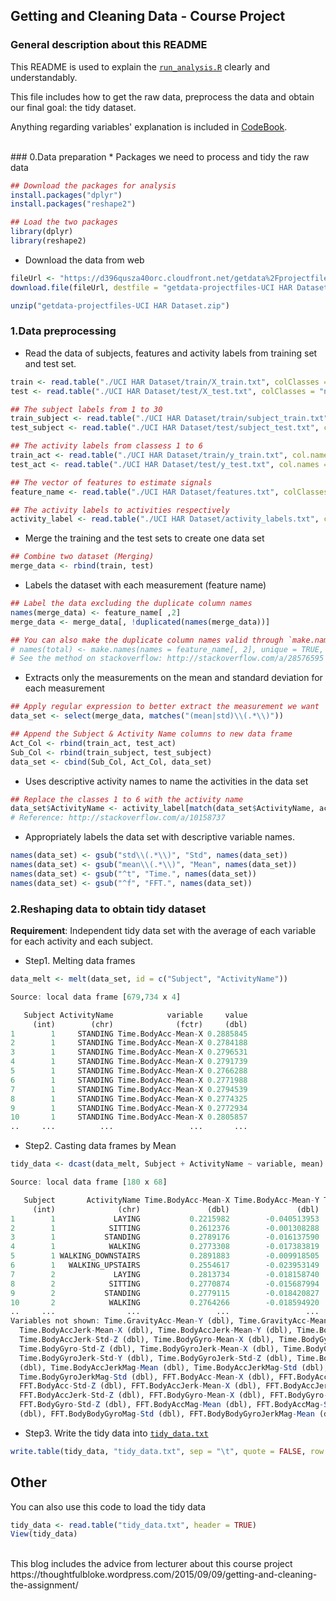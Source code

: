 ## Getting and Cleaning Data - Course Project
### General description about this README
This README is used to explain the [`run_analysis.R`](https://github.com/jackypan000/Data_Science_Specialization/blob/master/3.%20Getting%20and%20Cleaning%20Data/run_analysis.R) clearly and understandably. 

This file includes how to get the raw data, preprocess the data and obtain our final goal: the tidy dataset.

Anything regarding variables' explanation is included in [CodeBook](https://github.com/jackypan000/Data_Science_Specialization/blob/master/3.%20Getting%20and%20Cleaning%20Data/CodeBook.md).

<br>
### 0.Data preparation
* Packages we need to process and tidy the raw data

```r
## Download the packages for analysis
install.packages("dplyr")
install.packages("reshape2")

## Load the two packages
library(dplyr)
library(reshape2)
```


* Download the data from web

```r
fileUrl <- "https://d396qusza40orc.cloudfront.net/getdata%2Fprojectfiles%2FUCI%20HAR%20Dataset.zip"
download.file(fileUrl, destfile = "getdata-projectfiles-UCI HAR Dataset.zip", method = "curl")

unzip("getdata-projectfiles-UCI HAR Dataset.zip")
```

### 1.Data preprocessing
* Read the data of subjects, features and activity labels from training set and test set.
 
```r
train <- read.table("./UCI HAR Dataset/train/X_train.txt", colClasses = "numeric")
test <- read.table("./UCI HAR Dataset/test/X_test.txt", colClasses = "numeric")

## The subject labels from 1 to 30
train_subject <- read.table("./UCI HAR Dataset/train/subject_train.txt", col.names = "Subject")
test_subject <- read.table("./UCI HAR Dataset/test/subject_test.txt", col.names = "Subject")

## The activity labels from classess 1 to 6
train_act <- read.table("./UCI HAR Dataset/train/y_train.txt", col.names = "ActivityName")
test_act <- read.table("./UCI HAR Dataset/test/y_test.txt", col.names = "ActivityName")

## The vector of features to estimate signals
feature_name <- read.table("./UCI HAR Dataset/features.txt", colClasses = "character")

## The activity labels to activities respectively
activity_label <- read.table("./UCI HAR Dataset/activity_labels.txt", col.names = c("ClassLabels", "ActivityName"), stringsAsFactors = FALSE)
```

* Merge the training and the test sets to create one data set

```r
## Combine two dataset (Merging)
merge_data <- rbind(train, test)
```
* Labels the dataset with each measurement (feature name)

```r
## Label the data excluding the duplicate column names
names(merge_data) <- feature_name[ ,2]
merge_data <- merge_data[, !duplicated(names(merge_data))]

## You can also make the duplicate column names valid through `make.names` to force column unique.  
# names(total) <- make.names(names = feature_name[, 2], unique = TRUE, allow_ = TRUE)
# See the method on stackoverflow: http://stackoverflow.com/a/28576595

```


* Extracts only the measurements on the mean and standard deviation for each measurement

```r
## Apply regular expression to better extract the measurement we want
data_set <- select(merge_data, matches("(mean|std)\\(.*\\)"))

## Append the Subject & Activity Name columns to new data frame
Act_Col <- rbind(train_act, test_act)
Sub_Col <- rbind(train_subject, test_subject)
data_set <- cbind(Sub_Col, Act_Col, data_set)

```

* Uses descriptive activity names to name the activities in the data set

```r
## Replace the classes 1 to 6 with the activity name
data_set$ActivityName <- activity_label[match(data_set$ActivityName, activity_label$ClassLabels), 'ActivityName']
# Reference: http://stackoverflow.com/a/10158737
```

* Appropriately labels the data set with descriptive variable names.

```r
names(data_set) <- gsub("std\\(.*\\)", "Std", names(data_set))
names(data_set) <- gsub("mean\\(.*\\)", "Mean", names(data_set))
names(data_set) <- gsub("^t", "Time.", names(data_set))
names(data_set) <- gsub("^f", "FFT.", names(data_set))
```
### 2.Reshaping data to obtain tidy dataset
**Requirement**: Independent tidy data set with the average of each variable for each activity and each subject.


* Step1. Melting data frames

```r
data_melt <- melt(data_set, id = c("Subject", "ActivityName"))
```
```r
Source: local data frame [679,734 x 4]

   Subject ActivityName            variable     value
     (int)        (chr)              (fctr)     (dbl)
1        1     STANDING Time.BodyAcc-Mean-X 0.2885845
2        1     STANDING Time.BodyAcc-Mean-X 0.2784188
3        1     STANDING Time.BodyAcc-Mean-X 0.2796531
4        1     STANDING Time.BodyAcc-Mean-X 0.2791739
5        1     STANDING Time.BodyAcc-Mean-X 0.2766288
6        1     STANDING Time.BodyAcc-Mean-X 0.2771988
7        1     STANDING Time.BodyAcc-Mean-X 0.2794539
8        1     STANDING Time.BodyAcc-Mean-X 0.2774325
9        1     STANDING Time.BodyAcc-Mean-X 0.2772934
10       1     STANDING Time.BodyAcc-Mean-X 0.2805857
..     ...          ...                 ...       ...
```

* Step2. Casting data frames by Mean

```r
tidy_data <- dcast(data_melt, Subject + ActivityName ~ variable, mean)
```

```r
Source: local data frame [180 x 68]

   Subject       ActivityName Time.BodyAcc-Mean-X Time.BodyAcc-Mean-Y Time.BodyAcc-Mean-Z Time.BodyAcc-Std-X Time.BodyAcc-Std-Y Time.BodyAcc-Std-Z Time.GravityAcc-Mean-X
     (int)              (chr)               (dbl)               (dbl)               (dbl)              (dbl)              (dbl)              (dbl)                  (dbl)
1        1             LAYING           0.2215982        -0.040513953          -0.1132036        -0.92805647       -0.836827406        -0.82606140             -0.2488818
2        1            SITTING           0.2612376        -0.001308288          -0.1045442        -0.97722901       -0.922618642        -0.93958629              0.8315099
3        1           STANDING           0.2789176        -0.016137590          -0.1106018        -0.99575990       -0.973190056        -0.97977588              0.9429520
4        1            WALKING           0.2773308        -0.017383819          -0.1111481        -0.28374026        0.114461337        -0.26002790              0.9352232
5        1 WALKING_DOWNSTAIRS           0.2891883        -0.009918505          -0.1075662         0.03003534       -0.031935943        -0.23043421              0.9318744
6        1   WALKING_UPSTAIRS           0.2554617        -0.023953149          -0.0973020        -0.35470803       -0.002320265        -0.01947924              0.8933511
7        2             LAYING           0.2813734        -0.018158740          -0.1072456        -0.97405946       -0.980277399        -0.98423330             -0.5097542
8        2            SITTING           0.2770874        -0.015687994          -0.1092183        -0.98682228       -0.950704499        -0.95982817              0.9404773
9        2           STANDING           0.2779115        -0.018420827          -0.1059085        -0.98727189       -0.957304989        -0.94974185              0.8969286
10       2            WALKING           0.2764266        -0.018594920          -0.1055004        -0.42364284       -0.078091253        -0.42525752              0.9130173
..     ...                ...                 ...                 ...                 ...                ...                ...                ...                    ...
Variables not shown: Time.GravityAcc-Mean-Y (dbl), Time.GravityAcc-Mean-Z (dbl), Time.GravityAcc-Std-X (dbl), Time.GravityAcc-Std-Y (dbl), Time.GravityAcc-Std-Z (dbl),
  Time.BodyAccJerk-Mean-X (dbl), Time.BodyAccJerk-Mean-Y (dbl), Time.BodyAccJerk-Mean-Z (dbl), Time.BodyAccJerk-Std-X (dbl), Time.BodyAccJerk-Std-Y (dbl),
  Time.BodyAccJerk-Std-Z (dbl), Time.BodyGyro-Mean-X (dbl), Time.BodyGyro-Mean-Y (dbl), Time.BodyGyro-Mean-Z (dbl), Time.BodyGyro-Std-X (dbl), Time.BodyGyro-Std-Y (dbl),
  Time.BodyGyro-Std-Z (dbl), Time.BodyGyroJerk-Mean-X (dbl), Time.BodyGyroJerk-Mean-Y (dbl), Time.BodyGyroJerk-Mean-Z (dbl), Time.BodyGyroJerk-Std-X (dbl),
  Time.BodyGyroJerk-Std-Y (dbl), Time.BodyGyroJerk-Std-Z (dbl), Time.BodyAccMag-Mean (dbl), Time.BodyAccMag-Std (dbl), Time.GravityAccMag-Mean (dbl), Time.GravityAccMag-Std
  (dbl), Time.BodyAccJerkMag-Mean (dbl), Time.BodyAccJerkMag-Std (dbl), Time.BodyGyroMag-Mean (dbl), Time.BodyGyroMag-Std (dbl), Time.BodyGyroJerkMag-Mean (dbl),
  Time.BodyGyroJerkMag-Std (dbl), FFT.BodyAcc-Mean-X (dbl), FFT.BodyAcc-Mean-Y (dbl), FFT.BodyAcc-Mean-Z (dbl), FFT.BodyAcc-Std-X (dbl), FFT.BodyAcc-Std-Y (dbl),
  FFT.BodyAcc-Std-Z (dbl), FFT.BodyAccJerk-Mean-X (dbl), FFT.BodyAccJerk-Mean-Y (dbl), FFT.BodyAccJerk-Mean-Z (dbl), FFT.BodyAccJerk-Std-X (dbl), FFT.BodyAccJerk-Std-Y (dbl),
  FFT.BodyAccJerk-Std-Z (dbl), FFT.BodyGyro-Mean-X (dbl), FFT.BodyGyro-Mean-Y (dbl), FFT.BodyGyro-Mean-Z (dbl), FFT.BodyGyro-Std-X (dbl), FFT.BodyGyro-Std-Y (dbl),
  FFT.BodyGyro-Std-Z (dbl), FFT.BodyAccMag-Mean (dbl), FFT.BodyAccMag-Std (dbl), FFT.BodyBodyAccJerkMag-Mean (dbl), FFT.BodyBodyAccJerkMag-Std (dbl), FFT.BodyBodyGyroMag-Mean
  (dbl), FFT.BodyBodyGyroMag-Std (dbl), FFT.BodyBodyGyroJerkMag-Mean (dbl), FFT.BodyBodyGyroJerkMag-Std (dbl)
```

* Step3. Write the tidy data into [`tidy_data.txt`](https://github.com/jackypan000/Data_Science_Specialization/blob/master/3.%20Getting%20and%20Cleaning%20Data/tidy_data.txt)

```r
write.table(tidy_data, "tidy_data.txt", sep = "\t", quote = FALSE, row.names = FALSE)
``` 

## Other
You can also use this code to load the tidy data

```r
tidy_data <- read.table("tidy_data.txt", header = TRUE)
View(tidy_data)
```

<br>
This blog includes the advice from lecturer about this course project
https://thoughtfulbloke.wordpress.com/2015/09/09/getting-and-cleaning-the-assignment/